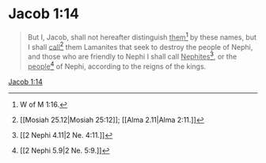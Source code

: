 # Jacob 1:14

> But I, Jacob, shall not hereafter distinguish <u>them</u>[^a] by these names, but I shall <u>call</u>[^b] them Lamanites that seek to destroy the people of Nephi, and those who are friendly to Nephi I shall call <u>Nephites</u>[^c], or the <u>people</u>[^d] of Nephi, according to the reigns of the kings.

[Jacob 1:14](https://www.churchofjesuschrist.org/study/scriptures/bofm/jacob/1?lang=eng&id=p14#p14)


[^a]: W of M 1:16.
[^b]: [[Mosiah 25.12|Mosiah 25:12]]; [[Alma 2.11|Alma 2:11.]]
[^c]: [[2 Nephi 4.11|2 Ne. 4:11.]]
[^d]: [[2 Nephi 5.9|2 Ne. 5:9.]]
